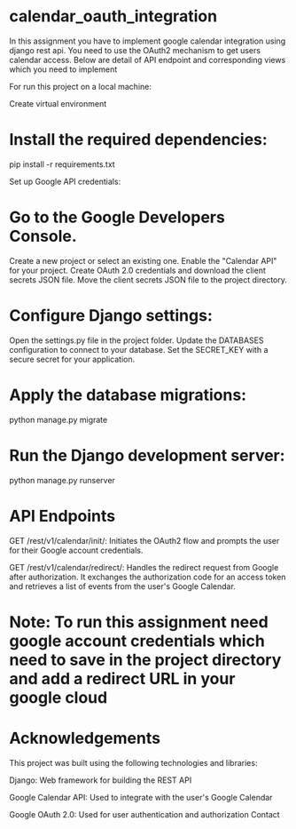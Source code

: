 # calendar_oauth_integration
In this assignment you have to implement google calendar integration using django rest api. You need to use the OAuth2 mechanism to get users calendar access. Below are detail of API endpoint and corresponding views which you need to implement

For run this project on a local machine:

Create virtual environment

# Install the required dependencies:
pip install -r requirements.txt

Set up Google API credentials:

# Go to the Google Developers Console.
Create a new project or select an existing one.
Enable the "Calendar API" for your project.
Create OAuth 2.0 credentials and download the client secrets JSON file.
Move the client secrets JSON file to the project directory.
# Configure Django settings:

Open the settings.py file in the project folder.
Update the DATABASES configuration to connect to your database.
Set the SECRET_KEY with a secure secret for your application.
# Apply the database migrations:
python manage.py migrate
# Run the Django development server:
python manage.py runserver
# API Endpoints
GET /rest/v1/calendar/init/: Initiates the OAuth2 flow and prompts the user for their Google account credentials.

GET /rest/v1/calendar/redirect/: Handles the redirect request from Google after authorization. It exchanges the authorization code for an access token and retrieves a list of events from the user's Google Calendar.

# Note: To run this assignment need google account credentials which need to save in the project directory and add a redirect URL in your google cloud

# Acknowledgements
This project was built using the following technologies and libraries:

Django: Web framework for building the REST API

Google Calendar API: Used to integrate with the user's Google Calendar

Google OAuth 2.0: Used for user authentication and authorization
Contact
